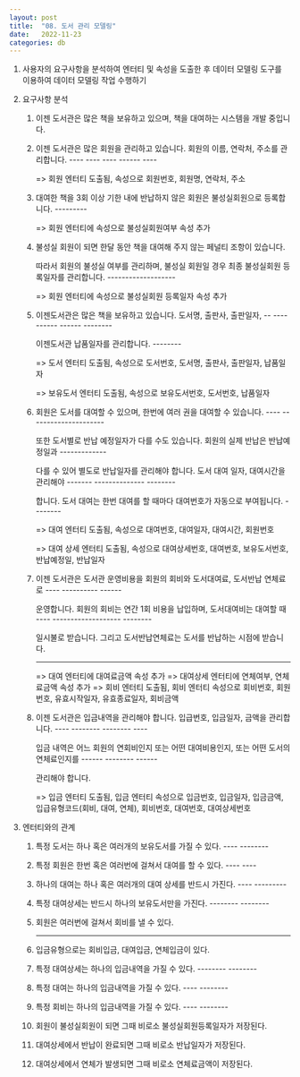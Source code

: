 ```yaml
---
layout: post
title:  "08. 도서 관리 모델링"
date:   2022-11-23
categories: db
---
```

1. 사용자의 요구사항을 분석하여 
   엔터티 및 속성을 도출한 후
   데이터 모델링 도구를 이용하여
   데이터 모델링 작업 수행하기

2. 요구사항 분석


   1) 이젠 도서관은 많은 책을 보유하고 있으며,  책을 대여하는 시스템을 개발 중입니다.


   2) 이젠 도서관은 많은 회원을 관리하고 있습니다. 회원의 이름, 연락처, 주소를 관리합니다.
                         ----                      ----   ----  ------  ----


        => 회원 엔터티 도출됨, 속성으로 회원번호, 회원명, 연락처, 주소


   3) 대여한 책을 3회 이상 기한 내에 반납하지 않은 회원은 불성실회원으로 등록합니다.
                                                          ---------


        => 회원 엔터티에 속성으로 불성실회원여부 속성 추가
   

   4) 불성실 회원이 되면 한달 동안 책을 대여해 주지 않는 페널티 조항이 있습니다.

      따라서 회원의 불성실 여부를 관리하며, 불성실 회원일 경우 최종 불성실회원 등록일자를 관리합니다. 
                                                                    -------------------


        => 회원 엔터티에 속성으로 불성실회원 등록일자 속성 추가


   5) 이젠도서관은 많은 책을 보유하고 있습니다. 도서명, 출판사, 출판일자, 
                        --   ----               ------  ------  --------

       이젠도서관 납품일자를 관리합니다.
                  --------


        => 도서 엔터티 도출됨, 속성으로 도서번호, 도서명, 출판사, 출판일자, 납품일자

        => 보유도서 엔터티 도출됨, 속성으로 보유도서번호, 도서번호, 납품일자 


   6) 회원은 도서를 대여할 수 있으며, 한번에 여러 권을 대여할 수 있습니다.
                     ----              ---------------------

       또한 도서별로 반납 예정일자가 다를 수도 있습니다. 회원의 실제 반납은 반납예정일과
                     -------------

       다를 수 있어 별도로 반납일자를 관리해야 합니다. 도서 대여 일자, 대여시간을 관리해야 
                           -------                     --------------  --------

       합니다. 도서 대여는 한번 대여를 할 때마다 대여번호가 자동으로 부여됩니다.
                                                 --------


        => 대여 엔터티 도출됨, 속성으로 대여번호, 대여일자, 대여시간, 회원번호

        => 대여 상세 엔터티 도출됨, 속성으로 대여상세번호, 대여번호, 보유도서번호, 반납예정일, 반납일자
    

    7) 이젠 도서관은 도서관 운영비용을 회원의 회비와 도서대여료, 도서반납 연체료로 
                                              ----   ----------           ------

       운영합니다. 회원의 회비는 연간 1회 비용을 납입하며, 도서대여비는 대여할 때
                          ----    -------------------                   --------

       일시불로 받습니다. 그리고 도서반납연체료는 도서를 반납하는 시점에 받습니다.
       -----                     --------------


        => 대여 엔터티에 대여료금액 속성 추가
        => 대여상세 엔터티에 연체여부, 연체료금액 속성 추가
        => 회비 엔터티 도출됨,
           회비 엔터티 속성으로 회비번호, 회원번호, 유효시작일자, 유효종료일자, 회비금액
    

    8) 이젠 도서관은 입금내역을 관리해야 합니다. 입급번호, 입금일자, 금액을 관리합니다.
                     ----                        --------  --------  ----

       입금 내역은 어느 회원의 연회비인지 또는 어떤 대여비용인지, 또는 어떤 도서의 연체료인지를
                               ------               --------                       ------
                               
       관리해야 합니다.


        => 입금 엔터티 도출됨, 
           입금 엔터티 속성으로 입금번호, 입금일자, 입금금액, 입급유형코드(회비, 대여, 연체),
           회비번호, 대여번호, 대여상세번호


3. 엔터티와의 관계 


   1) 특정 도서는 하나 혹은 여러개의 보유도서를 가질 수 있다.
           ----                      --------

   2) 특정 회원은 한번 혹은 여러번에 걸쳐서 대여를 할 수 있다.
           ----                             ----

   3) 하나의 대여는 하나 혹은 여러개의 대여 상세를 반드시 가진다.
             ----                      ---------

   4) 특정 대여상세는 반드시 하나의 보유도서만을 가진다.
           --------                 --------

   5) 회원은 여러번에 걸쳐서 회비를 낼 수 있다.
      ----                   ----

   6) 입금유형으로는 회비입금, 대여입금, 연체입금이 있다.

   7) 특정 대여상세는 하나의 입금내역을 가질 수 있다.
           --------          --------

   8) 특정 대여는 하나의 입금내역을 가질 수 있다. 
           ----          --------

   9) 특정 회비는 하나의 입금내역을 가질 수 있다.
           ----          --------   

   10) 회원이 불성실회원이 되면 그때 비로소 불성실회원등록일자가 저장된다.

   11) 대여상세에서 반납이 완료되면 그때 비로소 반납일자가 저장된다.
   
   12) 대여상세에서 연체가 발생되면 그때 비로소 연체료금액이 저장된다.
   